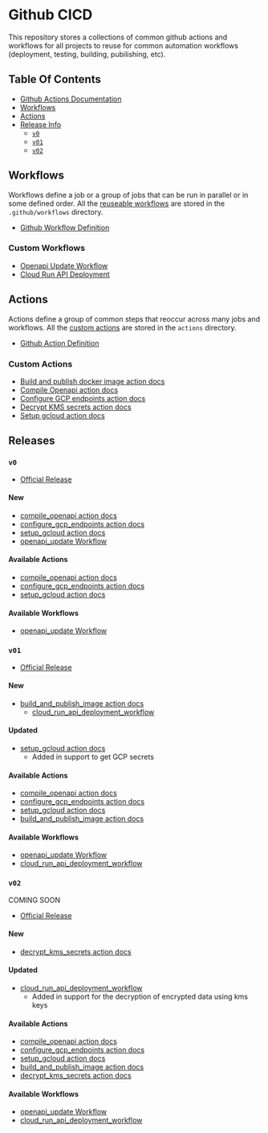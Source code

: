 # Github CICD 
This repository stores a collections of common github actions and workflows for all projects to reuse for common automation workflows (deployment, testing, building, pubilishing, etc). 

## Table Of Contents
* [Github Actions Documentation](https://docs.github.com/en/actions)
* [Workflows](#workflows)
* [Actions](#actions)
* [Release Info](#releases)
  * [`v0`](#v0)
  * [`v01`](#v01)
  * [`v02`](#v02)

## Workflows
Workflows define a job or a group of jobs that can be run in parallel or in some defined order. All the 
[reuseable workflows](https://docs.github.com/en/actions/using-workflows/reusing-workflows) are stored in the `.github/workflows` directory.

* [Github Workflow Definition](https://docs.github.com/en/actions/learn-github-actions/understanding-github-actions#workflows)

### Custom Workflows
* [Openapi Update Workflow](./docs/workflows/openapi_update.md)
* [Cloud Run API Deployment](./docs/workflows/cloud_run_api_deployment.md)


## Actions
Actions define a group of common steps that reoccur across many jobs and workflows. All the 
[custom actions](https://docs.github.com/en/actions/creating-actions/about-custom-actions) are stored in the `actions` directory.

* [Github Action Definition](https://docs.github.com/en/actions/learn-github-actions/understanding-github-actions#actions)

### Custom Actions
* [Build and publish docker image action docs](./actions/build_and_publish_image/README.md)
* [Compile Openapi action docs](./actions/compile_openapi/README.md)
* [Configure GCP endpoints action docs](./actions/configure_gcp_endpoints/README.md)
* [Decrypt KMS secrets action docs](./actions/decrypt_kms_secrets/README.md)
* [Setup gcloud action docs](./actions/setup_gcloud/README.md)

## Releases

### `v0`
* [Official Release](https://github.com/Auddia/cicd/releases/tag/v0)
#### New
* [compile_openapi action docs](./actions/compile_openapi/README.md)
* [configure_gcp_endpoints action docs](./actions/configure_gcp_endpoints/README.md)
* [setup_gcloud action docs](./actions/setup_gcloud/README.md)
* [openapi_update Workflow](./docs/workflows/openapi_update.md)

#### Available Actions
* [compile_openapi action docs](./actions/compile_openapi/README.md)
* [configure_gcp_endpoints action docs](./actions/configure_gcp_endpoints/README.md)
* [setup_gcloud action docs](./actions/setup_gcloud/README.md)

#### Available Workflows
* [openapi_update Workflow](./docs/workflows/openapi_update.md)


### `v01`
* [Official Release](https://github.com/Auddia/cicd/releases/tag/v01)
#### New
* [build_and_publish_image action docs](./actions/build_and_publish_image/README.md)
  * [cloud_run_api_deployment_workflow](./docs/workflows/cloud_run_api_deployment.md)
#### Updated
* [setup_gcloud action docs](./actions/setup_gcloud/README.md)
  * Added in support to get GCP secrets

#### Available Actions
* [compile_openapi action docs](./actions/compile_openapi/README.md)
* [configure_gcp_endpoints action docs](./actions/configure_gcp_endpoints/README.md)
* [setup_gcloud action docs](./actions/setup_gcloud/README.md)
* [build_and_publish_image action docs](./actions/build_and_publish_image/README.md)

#### Available Workflows
* [openapi_update Workflow](./docs/workflows/openapi_update.md)
* [cloud_run_api_deployment_workflow](./docs/workflows/cloud_run_api_deployment.md)
  

### `v02`
COMING SOON
* [Official Release](https://github.com/Auddia/cicd/releases/tag/v02)
#### New
* [decrypt_kms_secrets action docs](./actions/decrypt_kms_secrets/README.md)

#### Updated
* [cloud_run_api_deployment_workflow](./docs/workflows/cloud_run_api_deployment.md) 
  * Added in support for the decryption of encrypted data using kms keys

#### Available Actions
* [compile_openapi action docs](./actions/compile_openapi/README.md)
* [configure_gcp_endpoints action docs](./actions/configure_gcp_endpoints/README.md)
* [setup_gcloud action docs](./actions/setup_gcloud/README.md)
* [build_and_publish_image action docs](./actions/build_and_publish_image/README.md)
* [decrypt_kms_secrets action docs](./actions/decrypt_kms_secrets/README.md)
#### Available Workflows
* [openapi_update Workflow](./docs/workflows/openapi_update.md)
* [cloud_run_api_deployment_workflow](./docs/workflows/cloud_run_api_deployment.md)


